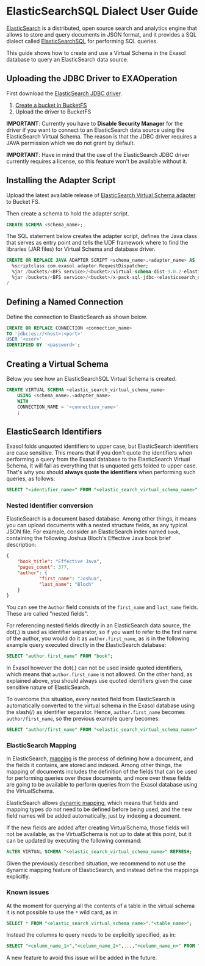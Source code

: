 # ElasticSearchSQL Dialect User Guide

[ElasticSearch](https://www.elastic.co/) is a distributed, open source search and analytics engine that allows to store and query documents in JSON format, and it provides a SQL dialect called [ElasticSearchSQL](https://www.elastic.co/what-is/elasticsearch-sql) for performing SQL queries.

This guide shows how to create and use a Virtual Schema in the Exasol database to query an ElasticSearch data source.

## Uploading the JDBC Driver to EXAOperation

First download the [ElasticSearch JDBC driver](https://www.elastic.co/downloads/jdbc-client).

1. [Create a bucket in BucketFS](https://docs.exasol.com/administration/on-premise/bucketfs/create_new_bucket_in_bucketfs_service.htm)
1. Upload the driver to BucketFS

**IMPORTANT**: Currently you have to **Disable Security Manager** for the driver if you want to connect to an ElasticSearch data source using the ElasticSearch Virtual Schema.
The reason is that the JDBC driver requires a JAVA permission which we do not grant by default.

**IMPORTANT**: Have in mind that the use of the ElasticSearch JDBC driver currently requires a license, so this feature won't be available without it.

## Installing the Adapter Script

Upload the latest available release of [ElasticSearch Virtual Schema adapter](https://github.com/exasol/elasticsearch-virtual-schema/releases) to Bucket FS.

Then create a schema to hold the adapter script.

```sql
CREATE SCHEMA <schema_name>;
```

The SQL statement below creates the adapter script, defines the Java class that serves as entry point and tells the UDF framework where to find the libraries (JAR files) for Virtual Schema and database driver.

```sql
CREATE OR REPLACE JAVA ADAPTER SCRIPT <schema_name>.<adapter_name> AS
  %scriptclass com.exasol.adapter.RequestDispatcher;
  %jar /buckets/<BFS service>/<bucket>/virtual-schema-dist-9.0.2-elasticsearch-2.0.1.jar;
  %jar /buckets/<BFS service>/<bucket>/x-pack-sql-jdbc-<elasticsearch_driver_version>.jar;
/
```

## Defining a Named Connection

Define the connection to ElasticSearch as shown below.

```sql
CREATE OR REPLACE CONNECTION <connection_name>
TO 'jdbc:es://<host>:<port>'
USER '<user>'
IDENTIFIED BY '<password>';
```

## Creating a Virtual Schema

Below you see how an ElasticSearchSQL Virtual Schema is created.

```sql
CREATE VIRTUAL SCHEMA <elastic_search_virtual_schema_name>
	USING <schema_name>.<adapter_name>
	WITH
	CONNECTION_NAME = '<connection_name>'
	;
```

## ElasticSearch Identifiers

Exasol folds unquoted identifiers to upper case, but ElasticSearch identifiers are case sensitive. This means that if you don't quote the identifiers when performing a query from the Exasol database to the ElasticSearch Virtual Schema, it will fail as everything that is unquoted gets folded to upper case. That's why you should  **always quote the identifiers** when performing such queries, as follows:

```sql
SELECT "<identifier_name>" FROM "<elastic_search_virtual_schema_name>"."<table_name>";
```

### Nested Identifier conversion

ElasticSearch is a document based database. Among other things, it means you can upload documents with a nested structure fields, as any typical JSON file. For example, consider an ElasticSearch index named `book`, containing the following Joshua Bloch's Effective Java book brief description:

```json
{
	"book_title": "Effective Java",
	"pages_count": 377,
	"author": {
			"first_name": "Joshua",
			"last_name": "Bloch"
	}
}
```

You can see the `Author` field consists of the `first_name` and `last_name` fields. These are called "nested fields".

For referencing nested fields directly in an ElasticSearch data source, the dot(.) is used as identifier separator, so if you want to refer to the first name of the author, you would do it as `author.first_name`, as is in the following example query executed directly in the ElasticSearch database:

```sql
SELECT "author.first_name" FROM "book";
```

In Exasol however the dot(.) can not be used inside quoted identifiers, which means that `author.first_name` is not allowed. On the other hand, as explained above, you should always use quoted identifiers given the case sensitive nature of ElasticSearch.

To overcome this situation, every nested field from ElasticSearch is automatically converted to the virtual schema in the Exasol database using the slash(/) as identifier separator. Hence, `author.first_name` becomes `author/first_name`, so the previous example query becomes:

```sql
SELECT "author/first_name" FROM "<elastic_search_virtual_schema_name>"."book";
```

### ElasticSearch Mapping

In ElasticSearch, [mapping](https://www.elastic.co/guide/en/elasticsearch/reference/current/mapping.html) is the process of defining how a document, and the fields it contains, are stored and indexed. Among other things, the mapping of documents includes the definition of the fields that can be used for performing queries over those documents, and more over these fields are going to be available to perform queries from the Exasol database using the VirtualSchema.

ElasticSearch allows [dynamic mapping](https://www.elastic.co/guide/en/elasticsearch/reference/current/dynamic-mapping.html), which means that fields and mapping types do not need to be defined before being used, and the new field names will be added automatically, just by indexing a document.

If the new fields are added after creating VirtualSchema, those fields will not be available, as the VirtualSchema is not up to date at this point, but it can be updated by executing the following command:

```sql
ALTER VIRTUAL SCHEMA "<elastic_search_virtual_schema_name>" REFRESH;
```

Given the previously described situation, we recommend to not use the dynamic mapping feature of ElasticSearch, and instead define the mappings explicitly.

### Known issues

At the moment for querying all the contents of a table in the virtual schema it is not possible to use the `*` wild card, as in:

```sql
SELECT * FROM "<elastic_search_virtual_schema_name>"."<table_name>";
```

Instead the columns to query needs to be explicitly specified, as in:

```sql
SELECT "<column_name_1>","<column_name_2>",...,"<column_name_n>" FROM "<elastic_search_virtual_schema_name>"."<table_name>";
```

A new feature to avoid this issue will be added in the future.
